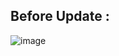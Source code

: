## Before Update :

![image](https://user-images.githubusercontent.com/113786234/236130173-5c3842a3-992d-4a34-b051-a3d531780855.png)

